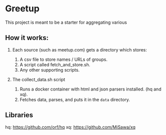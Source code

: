 # Greetup
This project is meant to be a starter for aggregating various

## How it works:

1. Each source (such as meetup.com) gets a directory which stores:
	1. A csv file to store names / URLs of groups.
	2. A script called fetch_and_store.sh.
	3. Any other supporting scripts.
	
2. The collect_data.sh script
	1. Runs a docker container with html and json parsers installed. (hq and xq).
	2. Fetches data, parses, and puts it in the `data` directory.


## Libraries
hq: https://github.com/orf/hq
xq: https://github.com/MiSawa/xq
